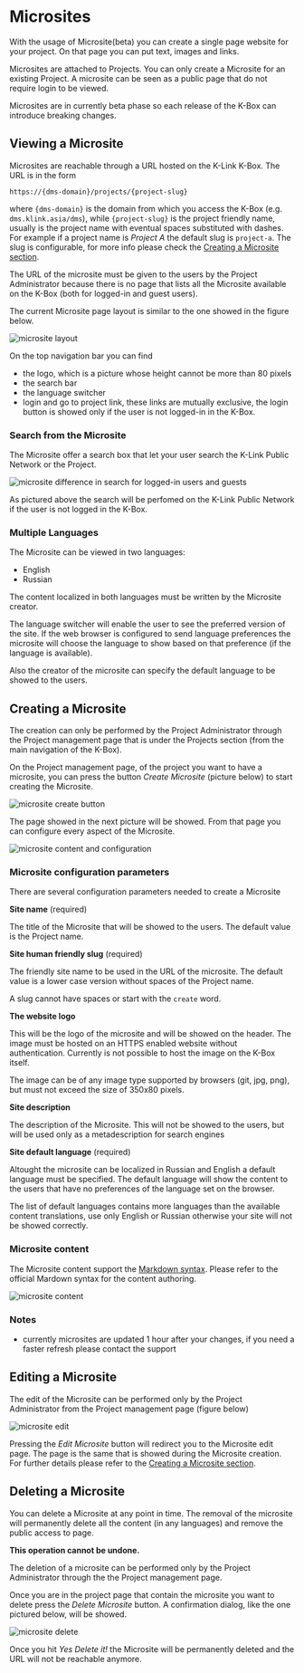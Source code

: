 
# Microsites

With the usage of Microsite(beta) you can create a single page website for your project. On that page you can put text, images and links.

Microsites are attached to Projects. You can only create a Microsite for an existing Project. A microsite can be seen as a public page that do not require login to be viewed.


Microsites are in currently beta phase so each release of the K-Box can introduce breaking changes.


## Viewing a Microsite

Microsites are reachable through a URL hosted on the K-Link K-Box. The URL is in the form

```
https://{dms-domain}/projects/{project-slug}
```

where `{dms-domain}` is the domain from which you access the K-Box (e.g. `dms.klink.asia/dms`), while `{project-slug}` is the project friendly name, 
usually is the project name with eventual spaces substituted with dashes. For example if a project name is _Project A_ the default slug is `project-a`. 
The slug is configurable, for more info please check the [Creating a Microsite section](#creating-a-microsite).

The URL of the microsite must be given to the users by the Project Administrator because there is no page that lists all 
the Microsite available on the K-Box (both for logged-in and guest users).

The current Microsite page layout is similar to the one showed in the figure below.

![microsite layout](./img/microsite-layout.png)

On the top navigation bar you can find

- the logo, which is a picture whose height cannot be more than 80 pixels
- the search bar
- the language switcher
- login and go to project link, these links are mutually exclusive, the login button is showed only if the user is not logged-in in the K-Box. 


### Search from the Microsite

The Microsite offer a search box that let your user search the K-Link Public Network or the Project.

![microsite difference in search for logged-in users and guests](./img/microsite-login-vs-guest.jpg)

As pictured above the search will be perfomed on the K-Link Public Network if the user is not logged in the K-Box.


### Multiple Languages

The Microsite can be viewed in two languages:

- English
- Russian

The content localized in both languages must be written by the Microsite creator.

The language switcher will enable the user to see the preferred version of the site. If the web browser is configured to send language preferences 
the microsite will choose the language to show based on that preference (if the language is available).

Also the creator of the microsite can specify the default language to be showed to the users.


## Creating a Microsite

The creation can only be performed by the Project Administrator through the Project management page that is under the Projects section (from the main navigation of the K-Box).

On the Project management page, of the project you want to have a microsite, you can press the button _Create Microsite_ (picture below) to start creating the Microsite.

![microsite create button](./img/microsite-create-1.JPG)

The page showed in the next picture will be showed. From that page you can configure every aspect of the Microsite.

![microsite content and configuration](./img/microsite-create-2.png)

### Microsite configuration parameters

There are several configuration parameters needed to create a Microsite

**Site name** (required)

The title of the Microsite that will be showed to the users. The default value is the Project name.

**Site human friendly slug** (required)

The friendly site name to be used in the URL of the microsite. The default value is a lower case version without spaces of the Project name.

A slug cannot have spaces or start with the `create` word.

**The website logo**

This will be the logo of the microsite and will be showed on the header. The image must be hosted on an HTTPS enabled website without authentication. 
Currently is not possible to host the image on the K-Box itself.

The image can be of any image type supported by browsers (git, jpg, png), but must not exceed the size of 350x80 pixels.

**Site description**

The description of the Microsite. This will not be showed to the users, but will be used only as a metadescription for search engines

**Site default language** (required)

Altought the microsite can be localized in Russian and English a default language must be specified. The default language will show the content to the users that have no 
preferences of the language set on the browser.

The list of default languages contains more languages than the available content translations, use only English or Russian otherwise your site will not be showed correctly.


### Microsite content

The Microsite content support the [Markdown syntax](https://daringfireball.net/projects/markdown/basics). Please refer to the official Mardown syntax for the content authoring.

![microsite content](./img/microsite-content-english.png)

### Notes

- currently microsites are updated 1 hour after your changes, if you need a faster refresh please contact the support

## Editing a Microsite

The edit of the Microsite can be performed only by the Project Administrator from the Project management page (figure below)

![microsite edit](./img/microsite-edit-button.png)

Pressing the _Edit Microsite_ button will redirect you to the Microsite edit page. The page is the same that is showed during the Microsite creation. 
For further details please refer to the [Creating a Microsite section](#creating-a-microsite).

## Deleting a Microsite

You can delete a Microsite at any point in time. The removal of the microsite will permanently delete all the content (in any languages) and remove the public access to page.

**This operation cannot be undone.**

The deletion of a microsite can be performed only by the Project Administrator through the the Project management page.

Once you are in the project page that contain the microsite you want to delete press the _Delete Microsite_ button. A confirmation dialog, like the one pictured below, will be showed.

![microsite delete](./img/microsite-delete.png) 

Once you hit _Yes Delete it!_ the Microsite will be permanently deleted and the URL will not be reachable anymore.

